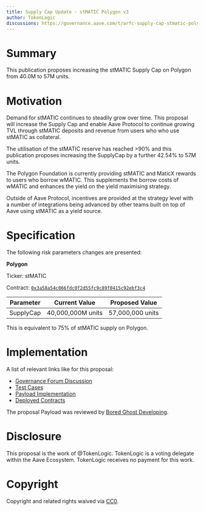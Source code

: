 ```yaml
---
title: Supply Cap Update - stMATIC Polygon v3
author: TokenLogic
discussions: https://governance.aave.com/t/arfc-supply-cap-stmatic-polygon/14355
---
```


# Summary

This publication proposes increasing the stMATIC Supply Cap on Polygon from 40.0M to 57M units.

# Motivation

Demand for stMATIC continues to steadily grow over time. This proposal will increase the Supply Cap and enable Aave Protocol to continue growing TVL through stMATIC deposits and revenue from users who who use stMATIC as collateral.

The utilisation of the stMATIC reserve has reached >90% and this publication proposes increasing the SupplyCap by a further 42.54% to 57M units.

The Polygon Foundation is currently providing stMATIC and MaticX rewards to users who borrow wMATIC. This supplements the borrow costs of wMATIC and enhances the yield on the yield maximising strategy.

Outside of Aave Protocol, incentives are provided at the strategy level with a number of integrations being advanced by other teams built on top of Aave using stMATIC as a yield source.

# Specification

The following risk parameters changes are presented:

**Polygon** 

Ticker: stMATIC

Contract: [`0x3a58a54c066fdc0f2d55fc9c89f0415c92ebf3c4`](https://polygonscan.com/address/0x3a58a54c066fdc0f2d55fc9c89f0415c92ebf3c4)

|Parameter|Current Value|Proposed Value|
| --- | --- | --- |
|SupplyCap|40,000,000M units|57,000,000 units|

This is equivalent to 75% of stMATIC supply on Polygon. 

# Implementation

A list of relevant links like for this proposal:

* [Governance Forum Discussion](https://governance.aave.com/t/arfc-supply-cap-stmatic-polygon/14355)
* [Test Cases](https://github.com/defijesus/aave-proposals/blob/supply-cap-stmatic-polygon-v3/src/AaveV3PolygonSupplyCapStmatic_20230810/AaveV3PolygonSupplyCapStmatic_20230810.t.sol)
* [Payload Implementation](https://github.com/defijesus/aave-proposals/blob/supply-cap-stmatic-polygon-v3/src/AaveV3PolygonSupplyCapStmatic_20230810/AaveV3PolygonSupplyCapStmatic_20230810.sol)
* [Deployed Contracts](TODO)

The proposal Payload was reviewed by [Bored Ghost Developing](https://bgdlabs.com/).

# Disclosure

This proposal is the work of @TokenLogic. TokenLogic is a voting delegate within the Aave Ecosystem. TokenLogic receives no payment for this work.

# Copyright

Copyright and related rights waived via [CC0](https://creativecommons.org/publicdomain/zero/1.0/).